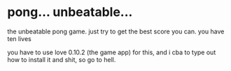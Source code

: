 # pong… unbeatable...

the unbeatable pong game. just try to get the best score you can. you have ten lives

you have to use love 0.10.2 (the game app) for this, and i cba to type out how to install it and shit, so go to hell.
